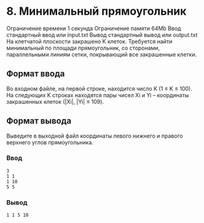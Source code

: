 # 8. Минимальный прямоугольник

Ограничение времени	1 секунда
Ограничение памяти	64Mb
Ввод	стандартный ввод или input.txt
Вывод	стандартный вывод или output.txt
На клетчатой плоскости закрашено K клеток. Требуется найти минимальный по площади прямоугольник, со сторонами, параллельными линиям сетки, покрывающий все закрашенные клетки.

## Формат ввода

Во входном файле, на первой строке, находится число K (1 ≤ K ≤ 100). На следующих K строках находятся пары чисел Xi и Yi – координаты закрашенных клеток (|Xi|, |Yi| ≤ 109).

## Формат вывода

Выведите в выходной файл координаты левого нижнего и правого верхнего углов прямоугольника.


### Ввод	
```
3
1 1
1 10
5 5
```
### Вывод
```
1 1 5 10
```
